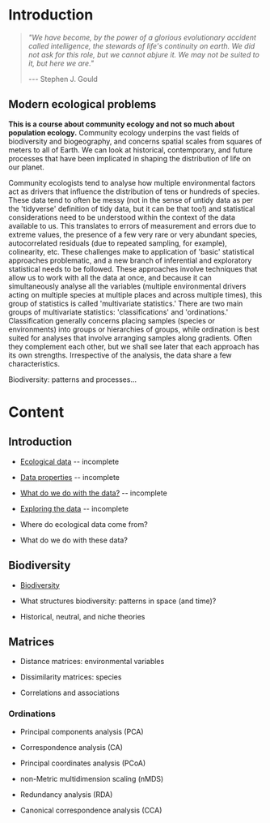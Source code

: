 # Introduction

> *"We have become, by the power of a glorious evolutionary accident called intelligence, the stewards of life's continuity on earth. We did not ask for this role, but we cannot abjure it. We may not be suited to it, but here we are."*
>
> --- Stephen J. Gould

## Modern ecological problems

**This is a course about community ecology and not so much about population ecology.** Community ecology underpins the vast fields of biodiversity and biogeography, and concerns spatial scales from squares of meters to all of Earth. We can look at historical, contemporary, and future processes that have been implicated in shaping the distribution of life on our planet.

Community ecologists tend to analyse how multiple environmental factors act as drivers that influence the distribution of tens or hundreds of species. These data tend to often be messy (not in the sense of untidy data as per the 'tidyverse' definition of tidy data, but it can be that too!) and statistical considerations need to be understood within the context of the data available to us. This translates to errors of measurement and errors due to extreme values, the presence of a few very rare or very abundant species, autocorrelated residuals (due to repeated sampling, for example), colinearity, etc. These challenges make to application of 'basic' statistical approaches problematic, and a new branch of inferential and exploratory statistical needs to be followed. These approaches involve techniques that allow us to work with all the data at once, and because it can simultaneously analyse all the variables (multiple environmental drivers acting on multiple species at multiple places and across multiple times), this group of statistics is called 'multivariate statistics.' There are two main groups of multivariate statistics: 'classifications' and 'ordinations.' Classification generally concerns placing samples (species or environments) into groups or hierarchies of groups, while ordination is best suited for analyses that involve arranging samples along gradients. Often they complement each other, but we shall see later that each approach has its own strengths. Irrespective of the analysis, the data share a few characteristics.

Biodiversity: patterns and processes...

# Content

## Introduction

-   [Ecological data](https://nbviewer.jupyter.org/github/ajsmit/Quantitative_Ecology/blob/main/jupyter_lab/ecological_data.ipynb) -- incomplete

-   [Data properties](https://nbviewer.jupyter.org/github/ajsmit/Quantitative_Ecology/blob/main/jupyter_lab/data_properties.ipynb) -- incomplete

-   [What do we do with the data?](https://nbviewer.jupyter.org/github/ajsmit/Quantitative_Ecology/blob/main/jupyter_lab/doing_data.ipynb) -- incomplete

-   [Exploring the data](https://nbviewer.jupyter.org/github/ajsmit/Quantitative_Ecology/blob/main/jupyter_lab/exploring_data.ipynb) -- incomplete

-   Where do ecological data come from?

-   What do we do with these data?

## Biodiversity

-   [Biodiversity](https://nbviewer.jupyter.org/github/ajsmit/Quantitative_Ecology/blob/main/jupyter_lab/Beta-diversity.ipynb)

-   What structures biodiversity: patterns in space (and time)?

-   Historical, neutral, and niche theories

## Matrices

-   Distance matrices: environmental variables

-   Dissimilarity matrices: species

-   Correlations and associations

### Ordinations

-   Principal components analysis (PCA)

-   Correspondence analysis (CA)

-   Principal coordinates analysis (PCoA)

-   non-Metric multidimension scaling (nMDS)

-   Redundancy analysis (RDA)

-   Canonical correspondence analysis (CCA)


